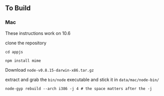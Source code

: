 ## To Build

### Mac

These instructions work on 10.6

clone the repository

    cd appjs

    npm install mime

Download `node-v0.8.15-darwin-x86.tar.gz`

extract and grab the `bin/node` executable and stick it in `data/mac/node-bin/`

    node-gyp rebuild --arch i386 -j 4 # the space matters after the -j
